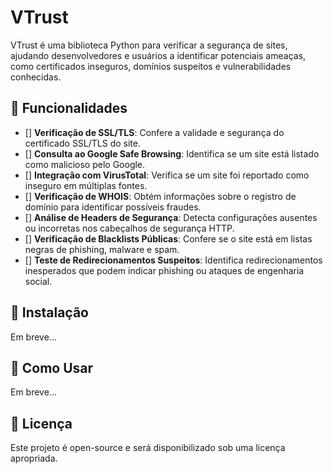 # VTrust

VTrust é uma biblioteca Python para verificar a segurança de sites, ajudando desenvolvedores e usuários a identificar potenciais ameaças, como certificados inseguros, domínios suspeitos e vulnerabilidades conhecidas.

## 📌 Funcionalidades

- [] **Verificação de SSL/TLS**: Confere a validade e segurança do certificado SSL/TLS do site.
- [] **Consulta ao Google Safe Browsing**: Identifica se um site está listado como malicioso pelo Google.
- [] **Integração com VirusTotal**: Verifica se um site foi reportado como inseguro em múltiplas fontes.
- [] **Verificação de WHOIS**: Obtém informações sobre o registro de domínio para identificar possíveis fraudes.
- [] **Análise de Headers de Segurança**: Detecta configurações ausentes ou incorretas nos cabeçalhos de segurança HTTP.
- [] **Verificação de Blacklists Públicas**: Confere se o site está em listas negras de phishing, malware e spam.
- [] **Teste de Redirecionamentos Suspeitos**: Identifica redirecionamentos inesperados que podem indicar phishing ou ataques de engenharia social.

## 🚀 Instalação

Em breve...

## 🔧 Como Usar

Em breve...

## 📜 Licença

Este projeto é open-source e será disponibilizado sob uma licença apropriada.